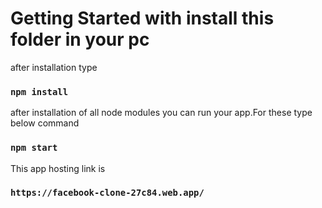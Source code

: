 # Getting Started with install this folder in your pc

after installation type

### `npm install`

after installation of all node modules you can run your app.For these type below command

### `npm start`

This app hosting link is 

### `https://facebook-clone-27c84.web.app/`
